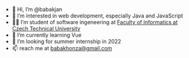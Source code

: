 - 👋 Hi, I’m @babakjan
- 👀 I’m interested in web development, especially Java and JavaScript
- 👨‍🎓 I’m student of software ingeneering at [Faculty of Informatics at Czech Technical University](https://fit.cvut.cz)
- 🌱 I’m currently learning Vue
- 💞️ I’m looking for summer internship in 2022
- 📫 reach me at babakhonza@gmail.com

<!---
babakjan/babakjan is a ✨ special ✨ repository because its `README.md` (this file) appears on your GitHub profile.
You can click the Preview link to take a look at your changes.
--->

